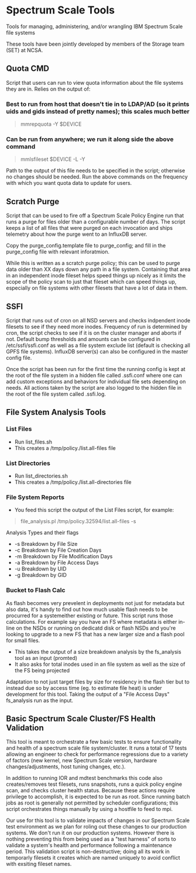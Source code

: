 # Spectrum Scale Tools
Tools for managing, administering, and/or wrangling IBM Spectrum Scale file systems

These tools have been jointly developed by members of the Storage team (SET) at NCSA.

## Quota CMD
Script that users can run to view quota information about the file systems they are in.  Relies on the output of:

### Best to run from host that doesn't tie in to LDAP/AD (so it prints uids and gids instead of pretty names); this scales much better
>mmrepquota -Y $DEVICE

### Can be run from anywhere; we run it along side the above command
>mmlsfileset $DEVICE -L -Y

Path to the output of this file needs to be specified in the script; otherwise no changes should be needed.  Run the above commands on the frequency with which you want quota data to update for users. 

## Scratch Purge
Script that can be used to fire off a Spectrum Scale Policy Engine run that runs a purge for files older than a configurable number of days.  The script keeps a list of all files that were purged on each invocation and ships telemetry about how the purge went to an InfluxDB server.  

Copy the purge_config.template file to purge_config; and fill in the purge_config file with relevant inforatmion.  

While this is written as a scratch purge policy; this can be used to purge data older than XX days down any path in a file system.  Containing that area in an independent inode fileset helps speed things up nicely as it limits the scope of the policy scan to just that fileset which can speed things up, especially on file systems with other filesets that have a lot of data in them.  

## SSFI
Script that runs out of cron on all NSD servers and checks indpendent inode filesets to see if they need more inodes.  Frequency of run is determined by cron, the script checks to see if it is on the cluster manager and aborts if not.  Default bump thresholds and amounts can be configured in /etc/ssfi/ssfi.conf as well as a file system exclude list (default is checking all GPFS file systems).  InfluxDB server(s) can also be configured in the master config file.  

Once the script has been run for the first time the running config is kept at the root of the file system in a hidden file called .ssfi.conf where one can add custom exceptions and behaviors for individual file sets depending on needs.  All actions taken by the script are also logged to the hidden file in the root of the file system called .ssfi.log.  

## File System Analysis Tools

### List Files
- Run list_files.sh <PATH>
- This creates a /tmp/policy.<PID>/list.all-files file

### List Directories
- Run list_directories.sh <PATH>
- This creates a /tmp/policy.<PID>/list.all-directories file

### File System Reports
- You feed this script the output of the List Files script, for example:
>file_analysis.pl /tmp/policy.32594/list.all-files -s

Analysis Types and their flags
- -s	Breakdown by File Size
- -c	Breakdown by File Creation Days
- -m	Breakdown by File Modification Days
- -a	Breakdown by File Access Days
- -u	Breakdown by UID
- -g	Breakdown by GID

### Bucket to Flash Calc
As flash becomes very prevelent in deployments not just for metadata but also data, it's handy to find out how much usable flash needs to be procurred for a systemeither existing or future.  This script runs those calculations.  For example say you have an FS where metadata is either in-line on the NSDs or running on dedicatd disk or flash NSDs and you're looking to upgrade to a new FS that has a new larger size and a flash pool for small files.

- This takes the output of a size breakdown analysis by the fs_analysis tool as an input (promted)
- It also asks for total inodes used in an file system as well as the size of the FS being projected

Adaptation to not just target files by size for residency in the flash tier but to instead due so by access time (eg. to estimate file heat) is under development for this tool.  Taking the output of a "File Access Days" fs_analysis run as the input.

## Basic Spectrum Scale Cluster/FS Health Validation
This tool is meant to orchestrate a few basic tests to ensure functionality and health of a spectrum scale file system/cluster.  It runs a total of 17 tests allowing an engineer to check for performance regressions due to a variety of factors (new kernel, new Spectrum Scale version, hardware changes/adjustments, host tuning changes, etc.).  

In addition to running IOR and mdtest benchmarks this code also creates/removes test filesets, runs snapshots, runs a quick policy engine scan, and checks cluster health status.  Because these actions require privilege to accomplish, it is expected to be run as root.  Since running batch jobs as root is generally not permitted by scheduler configurations; this script orchestrates things manually by using a hostfile to feed to mpi.  

Our use for this tool is to validate impacts of changes in our Spectrum Scale test environment as we plan for roling out these changes to our production systems.  We don't run it on our production systems.  However there is nothing preventing this from being used as a "test harness" of sorts to validate a system's health and performance following a maintenance period.  This validation script is non-destructive; doing all its work in temporarly filesets it creates which are named uniquely to avoid conflict with exsiting fileset names.   
